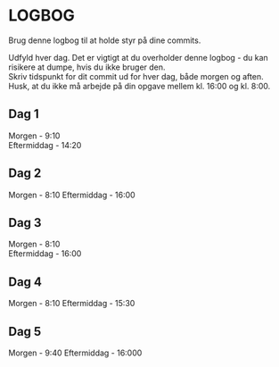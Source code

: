 # LOGBOG

Brug denne logbog til at holde styr på dine commits.

Udfyld hver dag. Det er vigtigt at du overholder denne logbog - du kan risikere at dumpe, hvis du ikke bruger den.  
Skriv tidspunkt for dit commit ud for hver dag, både morgen og aften.  
Husk, at du ikke må arbejde på din opgave mellem kl. 16:00 og kl. 8:00.

## Dag 1

Morgen - 9:10  
Eftermiddag - 14:20

## Dag 2

Morgen - 8:10
Eftermiddag - 16:00

## Dag 3

Morgen - 8:10  
Eftermiddag - 16:00

## Dag 4

Morgen - 8:10
Eftermiddag - 15:30

## Dag 5

Morgen - 9:40
Eftermiddag - 16:000
